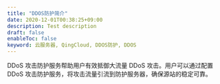 ```yaml
---
title: "DDOS防护简介"
date: 2020-12-01T00:38:25+09:00
description: Test description
draft: false
enableToc: false
keyword: 云服务器, QingCloud, DDOS防护, DDOS
---
```



DDoS 攻击防护服务帮助用户有效抵御大流量 DDoS 攻击。用户可以通过配置 DDoS 攻击防护服务，将攻击流量引流到防护服务器，确保源站的稳定可靠。
